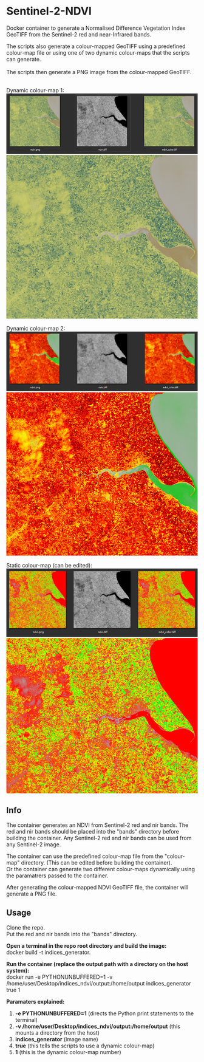 # Sentinel-2-NDVI
Docker container to generate a Normalised Difference Vegetation Index GeoTIFF from the Sentinel-2 red and near-Infrared bands.

The scripts also generate a colour-mapped GeoTIFF using a predefined colour-map file or using one of two dynamic colour-maps that the scripts can generate.<br/><br/>
The scripts then generate a PNG image from the colour-mapped GeoTIFF.<br/><br/>

Dynamic colour-map 1:
![alt text](https://github.com/logi-26/sentinel-2-ndvi/blob/main/git_images/ndvi_1.png?raw=true)
![alt text](https://github.com/logi-26/sentinel-2-ndvi/blob/main/git_images/ndvi_1_big.png?raw=true)

Dynamic colour-map 2:
![alt text](https://github.com/logi-26/sentinel-2-ndvi/blob/main/git_images/ndvi_2.png?raw=true)
![alt text](https://github.com/logi-26/sentinel-2-ndvi/blob/main/git_images/ndvi_2_big.png?raw=true)

Static colour-map (can be edited):
![alt text](https://github.com/logi-26/sentinel-2-ndvi/blob/main/git_images/ndvi_3.png?raw=true)
![alt text](https://github.com/logi-26/sentinel-2-ndvi/blob/main/git_images/ndvi_3_big.png?raw=true)

## Info
The container generates an NDVI from Sentinel-2 red and nir bands.
The red and nir bands should be placed into the "bands" directory before building the container.
Any Sentinel-2 red and nir bands can be used from any Sentinel-2 image.

The container can use the predefined colour-map file from the "colour-map" directory.
(This can be edited before building the container).<br/>
Or the container can generate two different colour-maps dynamically using the paramatrers passed to the container.

After generating the colour-mapped NDVI GeoTIFF file, the container will generate a PNG file.

## Usage
Clone the repo.<br/>
Put the red and nir bands into the "bands" directory.<br/>

**Open a terminal in the repo root directory and build the image:**<br/>
docker build -t indices_generator.<br/>

**Run the container (replace the output path with a directory on the host system):**<br/>
docker run -e PYTHONUNBUFFERED=1 -v /home/user/Desktop/indices_ndvi/output:/home/output indices_generator true 1<br/>

**Paramaters explained:**<br/>
1. **-e PYTHONUNBUFFERED=1** (directs the Python print statements to the terminal)<br/>
1. **-v /home/user/Desktop/indices_ndvi/output:/home/output** (this mounts a directory from the host)<br/>
1. **indices_generator** (image name)<br/>
1. **true** (this tells the scripts to use a dynamic colour-map)<br/>
1. **1** (this is the dynamic colour-map number)

